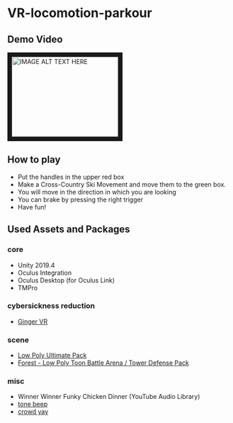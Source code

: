 # VR-locomotion-parkour


## Demo Video
<a href="https://1drv.ms/v/s!AiOj4yVSmxYLiOIErW2k7anSBvwxHw?e=FTxUB5" target="_blank"><img src="https://1drv.ms/u/s!AiOj4yVSmxYLiOQPLbYZoxyOKsbuNg?e=FUCoAe" alt="IMAGE ALT TEXT HERE" width="240" height="180" border="10" /></a>


## How to play

- Put the handles in the upper red box
- Make a Cross-Country Ski Movement and move them to the green box.
- You will move in the direction in which you are looking
- You can brake by pressing the right trigger
- Have fun!

## Used Assets and Packages
### core
- Unity 2019.4
- Oculus Integration
- Oculus Desktop (for Oculus Link)
- TMPro
### cybersickness reduction
- [Ginger VR](https://github.com/angsamuel/GingerVR)
### scene
- [Low Poly Ultimate Pack](https://assetstore.unity.com/packages/3d/props/low-poly-ultimate-pack-54733)
- [Forest - Low Poly Toon Battle Arena / Tower Defense Pack](https://assetstore.unity.com/packages/3d/environments/forest-low-poly-toon-battle-arena-tower-defense-pack-100080)
### misc
- Winner Winner Funky Chicken Dinner (YouTube Audio Library)
- [tone beep](https://freesound.org/people/pan14/sounds/263133/)
- [crowd yay](https://freesound.org/people/mlteenie/sounds/169233/)
